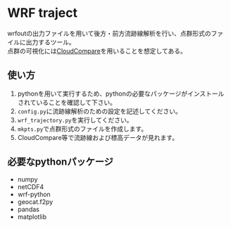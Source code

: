 # WRF traject
wrfoutの出力ファイルを用いて後方・前方流跡線解析を行い、点群形式のファイルに出力するツール。<br>
点群の可視化には[CloudCompare](https://www.danielgm.net/cc/)を用いることを想定してある。

## 使い方
1. pythonを用いて実行するため、pythonの必要なパッケージがインストールされていることを確認して下さい。
2. `config.py`に流跡線解析のための設定を記述してください。
3. `wrf_trajectory.py`を実行してください。
4. `mkpts.py`で点群形式のファイルを作成します。
5. CloudCompare等で流跡線および標高データが見れます。

## 必要なpythonパッケージ
- numpy
- netCDF4
- wrf-python
- geocat.f2py
- pandas
- matplotlib
